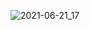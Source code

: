 ![2021-06-21_17](https://user-images.githubusercontent.com/57847892/122750104-b3fa2100-d2c0-11eb-9cd8-c5aac4fef9ff.png)

